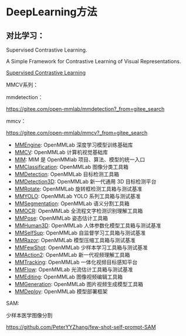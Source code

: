 # DeepLearning方法

## 对比学习：

 Supervised Contrastive Learning.

 A Simple Framework for Contrastive Learning of Visual Representations.

[Supervised Contrastive Learning](https://github.com/HobbitLong/SupContrast/tree/master#supcontrast-supervised-contrastive-learning)



MMCV系列：

mmdetection：

https://gitee.com/open-mmlab/mmdetection?_from=gitee_search

mmcv：

https://gitee.com/open-mmlab/mmcv?_from=gitee_search

- [MMEngine](https://gitee.com/link?target=https%3A%2F%2Fgithub.com%2Fopen-mmlab%2Fmmengine): OpenMMLab 深度学习模型训练基础库
- [MMCV](https://gitee.com/link?target=https%3A%2F%2Fgithub.com%2Fopen-mmlab%2Fmmcv): OpenMMLab 计算机视觉基础库
- [MIM](https://gitee.com/link?target=https%3A%2F%2Fgithub.com%2Fopen-mmlab%2Fmim): MIM 是 OpenMMlab 项目、算法、模型的统一入口
- [MMClassification](https://gitee.com/link?target=https%3A%2F%2Fgithub.com%2Fopen-mmlab%2Fmmclassification): OpenMMLab 图像分类工具箱
- [MMDetection](https://gitee.com/link?target=https%3A%2F%2Fgithub.com%2Fopen-mmlab%2Fmmdetection): OpenMMLab 目标检测工具箱
- [MMDetection3D](https://gitee.com/link?target=https%3A%2F%2Fgithub.com%2Fopen-mmlab%2Fmmdetection3d): OpenMMLab 新一代通用 3D 目标检测平台
- [MMRotate](https://gitee.com/link?target=https%3A%2F%2Fgithub.com%2Fopen-mmlab%2Fmmrotate): OpenMMLab 旋转框检测工具箱与测试基准
- [MMYOLO](https://gitee.com/link?target=https%3A%2F%2Fgithub.com%2Fopen-mmlab%2Fmmyolo): OpenMMLab YOLO 系列工具箱与测试基准
- [MMSegmentation](https://gitee.com/link?target=https%3A%2F%2Fgithub.com%2Fopen-mmlab%2Fmmsegmentation): OpenMMLab 语义分割工具箱
- [MMOCR](https://gitee.com/link?target=https%3A%2F%2Fgithub.com%2Fopen-mmlab%2Fmmocr): OpenMMLab 全流程文字检测识别理解工具箱
- [MMPose](https://gitee.com/link?target=https%3A%2F%2Fgithub.com%2Fopen-mmlab%2Fmmpose): OpenMMLab 姿态估计工具箱
- [MMHuman3D](https://gitee.com/link?target=https%3A%2F%2Fgithub.com%2Fopen-mmlab%2Fmmhuman3d): OpenMMLab 人体参数化模型工具箱与测试基准
- [MMSelfSup](https://gitee.com/link?target=https%3A%2F%2Fgithub.com%2Fopen-mmlab%2Fmmselfsup): OpenMMLab 自监督学习工具箱与测试基准
- [MMRazor](https://gitee.com/link?target=https%3A%2F%2Fgithub.com%2Fopen-mmlab%2Fmmrazor): OpenMMLab 模型压缩工具箱与测试基准
- [MMFewShot](https://gitee.com/link?target=https%3A%2F%2Fgithub.com%2Fopen-mmlab%2Fmmfewshot): OpenMMLab 少样本学习工具箱与测试基准
- [MMAction2](https://gitee.com/link?target=https%3A%2F%2Fgithub.com%2Fopen-mmlab%2Fmmaction2): OpenMMLab 新一代视频理解工具箱
- [MMTracking](https://gitee.com/link?target=https%3A%2F%2Fgithub.com%2Fopen-mmlab%2Fmmtracking): OpenMMLab 一体化视频目标感知平台
- [MMFlow](https://gitee.com/link?target=https%3A%2F%2Fgithub.com%2Fopen-mmlab%2Fmmflow): OpenMMLab 光流估计工具箱与测试基准
- [MMEditing](https://gitee.com/link?target=https%3A%2F%2Fgithub.com%2Fopen-mmlab%2Fmmediting): OpenMMLab 图像视频编辑工具箱
- [MMGeneration](https://gitee.com/link?target=https%3A%2F%2Fgithub.com%2Fopen-mmlab%2Fmmgeneration): OpenMMLab 图片视频生成模型工具箱
- [MMDeploy](https://gitee.com/link?target=https%3A%2F%2Fgithub.com%2Fopen-mmlab%2Fmmdeploy): OpenMMLab 模型部署框架



SAM:

少样本医学图像分割

https://github.com/PeterYYZhang/few-shot-self-prompt-SAM